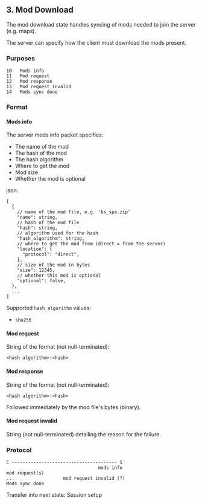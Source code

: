 ## 3. Mod Download

The mod download state handles syncing of mods needed to join the server (e.g. maps).

The server can specify how the client must download the mods present.

### Purposes

```
10   Mods info
11   Mod request
12   Mod response
13   Mod request invalid
14   Mods sync done
```

### Format

#### Mods info

The server mods info packet specifies:

- The name of the mod
- The hash of the mod
- The hash algorithm
- Where to get the mod
- Mod size
- Whether the mod is optional

json:

```json5
[
  {
    // name of the mod file, e.g. 'ks_spa.zip'
    "name": string,
    // hash of the mod file
    "hash": string,
    // algorithm used for the hash
    "hash_algorithm": string,
    // where to get the mod from (direct = from the server)
    "location": {
      "protocol": "direct",
    },
    // size of the mod in bytes
    "size": 12345,
    // whether this mod is optional
    "optional": false,
  },
  ...
]
```

Supported `hash_algorithm` values:

- `sha256`

#### Mod request

String of the format (not null-terminated):

```
<hash algorithm>:<hash>
```

#### Mod response

String of the format (not null-terminated):

```
<hash algorithm>:<hash>
```

Followed immediately by the mod file's bytes (binary).

#### Mod request invalid

String (not null-terminated) detailing the reason for the failure.

### Protocol

```
C --------------------------------------- S
                                  mods info
mod request(s)
...                  mod request invalid (?)
Mods sync done
```

Transfer into next state: Session setup
